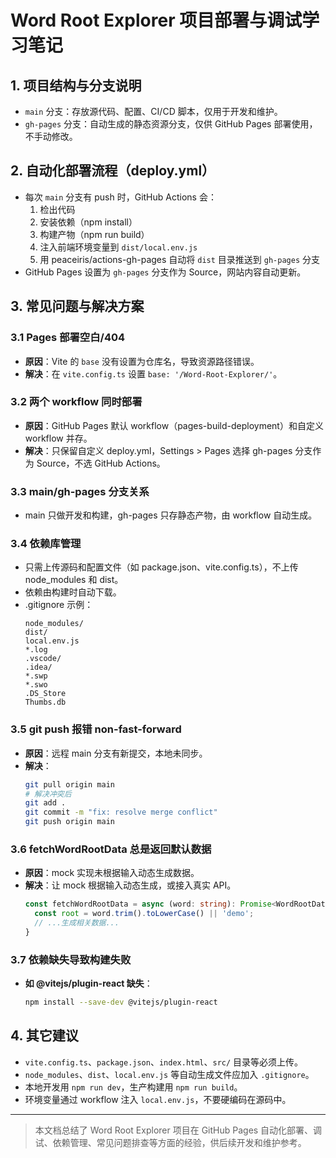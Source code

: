 # Word Root Explorer 项目部署与调试学习笔记

## 1. 项目结构与分支说明

- `main` 分支：存放源代码、配置、CI/CD 脚本，仅用于开发和维护。
- `gh-pages` 分支：自动生成的静态资源分支，仅供 GitHub Pages 部署使用，不手动修改。

## 2. 自动化部署流程（deploy.yml）

- 每次 `main` 分支有 push 时，GitHub Actions 会：
  1. 检出代码
  2. 安装依赖（npm install）
  3. 构建产物（npm run build）
  4. 注入前端环境变量到 `dist/local.env.js`
  5. 用 peaceiris/actions-gh-pages 自动将 `dist` 目录推送到 `gh-pages` 分支
- GitHub Pages 设置为 `gh-pages` 分支作为 Source，网站内容自动更新。

## 3. 常见问题与解决方案

### 3.1 Pages 部署空白/404
- **原因**：Vite 的 `base` 没有设置为仓库名，导致资源路径错误。
- **解决**：在 `vite.config.ts` 设置 `base: '/Word-Root-Explorer/'`。

### 3.2 两个 workflow 同时部署
- **原因**：GitHub Pages 默认 workflow（pages-build-deployment）和自定义 workflow 并存。
- **解决**：只保留自定义 deploy.yml，Settings > Pages 选择 gh-pages 分支作为 Source，不选 GitHub Actions。

### 3.3 main/gh-pages 分支关系
- main 只做开发和构建，gh-pages 只存静态产物，由 workflow 自动生成。

### 3.4 依赖库管理
- 只需上传源码和配置文件（如 package.json、vite.config.ts），不上传 node_modules 和 dist。
- 依赖由构建时自动下载。
- .gitignore 示例：
  ```
  node_modules/
  dist/
  local.env.js
  *.log
  .vscode/
  .idea/
  *.swp
  *.swo
  .DS_Store
  Thumbs.db
  ```

### 3.5 git push 报错 non-fast-forward
- **原因**：远程 main 分支有新提交，本地未同步。
- **解决**：
  ```sh
  git pull origin main
  # 解决冲突后
  git add .
  git commit -m "fix: resolve merge conflict"
  git push origin main
  ```

### 3.6 fetchWordRootData 总是返回默认数据
- **原因**：mock 实现未根据输入动态生成数据。
- **解决**：让 mock 根据输入动态生成，或接入真实 API。
  ```ts
  const fetchWordRootData = async (word: string): Promise<WordRootData> => {
    const root = word.trim().toLowerCase() || 'demo';
    // ...生成相关数据...
  }
  ```

### 3.7 依赖缺失导致构建失败
- **如 @vitejs/plugin-react 缺失**：
  ```sh
  npm install --save-dev @vitejs/plugin-react
  ```

## 4. 其它建议
- `vite.config.ts`、`package.json`、`index.html`、`src/` 目录等必须上传。
- `node_modules`、`dist`、`local.env.js` 等自动生成文件应加入 `.gitignore`。
- 本地开发用 `npm run dev`，生产构建用 `npm run build`。
- 环境变量通过 workflow 注入 `local.env.js`，不要硬编码在源码中。

---

> 本文档总结了 Word Root Explorer 项目在 GitHub Pages 自动化部署、调试、依赖管理、常见问题排查等方面的经验，供后续开发和维护参考。
